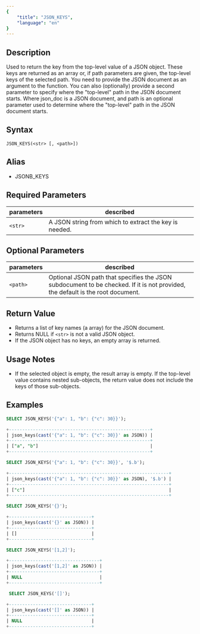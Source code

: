 ```yaml
---
{
    "title": "JSON_KEYS",
    "language": "en"
}
---
```


## Description

Used to return the key from the top-level value of a JSON object. These keys are returned as an array or, if path parameters are given, the top-level keys of the selected path. You need to provide the JSON document as an argument to the function. You can also (optionally) provide a second parameter to specify where the "top-level" path in the JSON document starts.
Where json_doc is a JSON document, and path is an optional parameter used to determine where the "top-level" path in the JSON document starts.

## Syntax

`JSON_KEYS(<str> [, <path>])`

## Alias

- JSONB_KEYS

## Required Parameters
| parameters| described|
|------|------|
| `<str>`| A JSON string from which to extract the key is needed. |

## Optional Parameters

| parameters| described|
|------|------|
| `<path>`| Optional JSON path that specifies the JSON subdocument to be checked. If it is not provided, the default is the root document. |

## Return Value

- Returns a list of key names (a array) for the JSON document.
- Returns NULL if `<str>` is not a valid JSON object.
- If the JSON object has no keys, an empty array is returned.

## Usage Notes
 
- If the selected object is empty, the result array is empty. If the top-level value contains nested sub-objects, the return value does not include the keys of those sub-objects.

## Examples

```sql
SELECT JSON_KEYS('{"a": 1, "b": {"c": 30}}');
```
```sql
+-----------------------------------------------------+
| json_keys(cast('{"a": 1, "b": {"c": 30}}' as JSON)) |
+-----------------------------------------------------+
| ["a", "b"]                                          |
+-----------------------------------------------------+
```
```sql
SELECT JSON_KEYS('{"a": 1, "b": {"c": 30}}', '$.b');
```
```sql
+------------------------------------------------------------+
| json_keys(cast('{"a": 1, "b": {"c": 30}}' as JSON), '$.b') |
+------------------------------------------------------------+
| ["c"]                                                      |
+------------------------------------------------------------+
```
```sql
SELECT JSON_KEYS('{}');
```
```sql
+-------------------------------+
| json_keys(cast('{}' as JSON)) |
+-------------------------------+
| []                            |
+-------------------------------+
```
```sql
SELECT JSON_KEYS('[1,2]');
```
```sql
+----------------------------------+
| json_keys(cast('[1,2]' as JSON)) |
+----------------------------------+
| NULL                             |
+----------------------------------+
```
```sql
 SELECT JSON_KEYS('[]');
 ```
 ```sql
+-------------------------------+
| json_keys(cast('[]' as JSON)) |
+-------------------------------+
| NULL                          |
+-------------------------------+
```